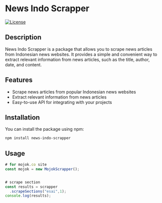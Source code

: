 # News Indo Scrapper

[![License](https://img.shields.io/badge/license-MIT-blue.svg)](https://github.com/0zyyy/news-indo-scrapper/blob/main/LICENSE)

## Description

News Indo Scrapper is a package that allows you to scrape news articles from Indonesian news websites. It provides a simple and convenient way to extract relevant information from news articles, such as the title, author, date, and content.

## Features

- Scrape news articles from popular Indonesian news websites
- Extract relevant information from news articles
- Easy-to-use API for integrating with your projects

## Installation

You can install the package using npm:
```bash
npm install news-indo-scrapper
```


## Usage
```javascript
# for mojok.co site
const mojok = new MojokScrapper();


# scrape section
const results = scrapper
  .scrapeSections("esai",1);
console.log(results);
```
